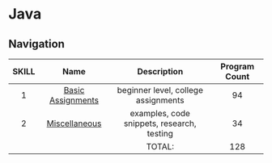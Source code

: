 # Java

## Navigation

| SKILL |               Name               |                Description                 | Program Count |
| :---: | :------------------------------: | :----------------------------------------: | :-----------: |
|   1   | [Basic Assignments](Assignments) |    beginner level, college assignments     |      94       |
|   2   |  [Miscellaneous](Miscellaneous)  | examples, code snippets, research, testing |      34       |
|       |                                  |                   TOTAL:                   |      128      |
